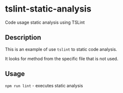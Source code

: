 # tslint-static-analysis
Code usage static analysis using TSLint

## Description

This is an example of use `tslint` to static code analysis.

It looks for method from the specific file that is not used.

## Usage

`npm run lint` - executes static analysis